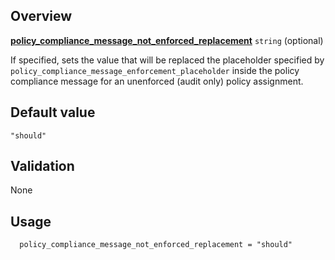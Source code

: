 <!-- markdownlint-disable first-line-h1 -->
## Overview

[**policy_compliance_message_not_enforced_replacement**](#overview) `string` (optional)

If specified, sets the value that will be replaced the placeholder specified by `policy_compliance_message_enforcement_placeholder` inside the policy compliance message for an unenforced (audit only) policy assignment.

## Default value

`"should"`

## Validation

None

## Usage

```hcl
  policy_compliance_message_not_enforced_replacement = "should"
```

[//]: # "************************"
[//]: # "INSERT LINK LABELS BELOW"
[//]: # "************************"
